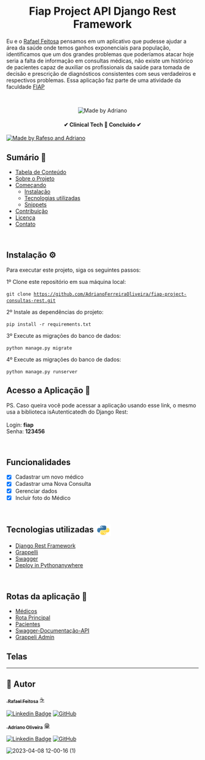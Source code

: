 <h1 align="center">Fiap Project API Django Rest Framework</h1> 

Eu e o [Rafael Feitosa](https://github.com/Rafeso) pensamos em um aplicativo que pudesse ajudar a área da saúde onde temos ganhos exponenciais para população, identificamos que um dos grandes problemas que poderíamos atacar hoje seria a falta de informação em consultas médicas, não existe um histórico de pacientes capaz de auxiliar os profissionais da saúde para tomada de decisão e prescrição de diagnósticos consistentes com seus verdadeiros e respectivos problemas.
Essa aplicação faz parte de uma atividade da faculdade [FIAP](https://www.fiap.com.br/)

<br />

<p align="center">
 <img alt="Made by Adriano" src="https://user-images.githubusercontent.com/105682437/230727723-dbc30407-696e-4a90-b58b-e0d6e030c578.png" width="40%">
</p>

<h4 align="center"> 
	✔  Clinical Tech 🚀 Concluído  ✔
</h4>

<div style="display: flex; gap: 0.5rem;"> 
  <a href="https://fiapproject.pythonanywhere.com/api-medicos/">
    <img alt="Made by Rafeso and Adriano" src="https://img.shields.io/badge/Acessar%20%20-Web-%2304D361">
  </a>
</div>

## Sumário 📝

- [Tabela de Conteúdo](#tabela-de-conte%C3%BAdo)
- [Sobre o Projeto](#sobre-o-projeto)
- [Começando](#come%C3%A7ando)
  - [Instalação](#instala%C3%A7%C3%A3o)
  - [Tecnologias utilizadas](#tecnolog)
  - [Snippets](#snippets)
- [Contribuição](#contribui%C3%A7%C3%A3o)
- [Licença](#licen%C3%A7a)
- [Contato](#contato)

<br />

## Instalação ⚙

Para executar este projeto, siga os seguintes passos:

1º Clone este repositório em sua máquina local:

<code>git clone https://github.com/AdrianoFerreiraOliveira/fiap-project-consultas-rest.git</code>

2º Instale as dependências do projeto:

<code>pip install -r requirements.txt</code>

3º Execute as migrações do banco de dados:

<code>python manage.py migrate</code>

4º Execute as migrações do banco de dados:

<code>python manage.py runserver</code>

## Acesso a Aplicação 🔐

PS. Caso queira você pode acessar a aplicação usando esse link, o mesmo usa a biblioteca isAutenticatedh do Django Rest: <br />
<br />
Login: <strong>fiap</strong> <br />
Senha: <strong>123456</strong>

<br />

## Funcionalidades
- [x] Cadastrar um novo médico
- [x] Cadastrar uma Nova Consulta
- [x] Gerenciar dados
- [x] Incluir foto do Médico
<br />

## Tecnologias utilizadas <img align="center" alt="Adriano-Python" height="30" width="40" src="https://raw.githubusercontent.com/devicons/devicon/master/icons/python/python-original.svg">

- [Django Rest Framework](https://www.django-rest-framework.org/)
- [Grappelli](https://grappelliproject.com/)
- [Swagger](https://django-rest-swagger.readthedocs.io/en/latest/)
- [Deploy in Pythonanywhere](https://www.pythonanywhere.com/)
<br />

## Rotas da aplicação 🚚
- [Médicos](https://fiapproject.pythonanywhere.com/api-medicos/)
- [Rota Principal](https://fiapproject.pythonanywhere.com/)
- [Pacientes](https://fiapproject.pythonanywhere.com/api-pacientes/)
- [Swagger-Documentação-API](https://fiapproject.pythonanywhere.com/swagger/)
- [Grappeli Admin](https://fiapproject.pythonanywhere.com/controle/)

## Telas

---
## 🦸 Autor

<div>
<a href="https://github.com/Rafeso">
 <img 
 <br />
 <sub><b>Rafael Feitosa</b></sub></a> <a href="#">☕</a>
 <br />
 
 [![Linkedin Badge](https://img.shields.io/badge/-Rafael-blue?style=flat-square&logo=Linkedin&logoColor=white&link=https://www.linkedin.com/in/rafael-feitosa-618472241/)](https://www.linkedin.com/in/rafael-feitosa-618472241/) 
[![GitHub](https://img.shields.io/badge/github-%23121011.svg?style=flat-squarew&logo=github&logoColor=white%link=https://github.com/Rafeso)](https://github.com/Rafeso)
</div>

<div>
<a href="https://github.com/AdrianoFerreiraOliveira">
 <img 
 <br />
 <sub><b>Adriano Oliveira</b></sub></a> <a href="#">😁</a>
 <br />
 
 [![Linkedin Badge](https://img.shields.io/badge/-Adriano-blue?style=flat-square&logo=Linkedin&logoColor=white&link=https://https://www.linkedin.com/in/adriano-ferreira-oliveira)](https://www.linkedin.com/in/adriano-ferreira-oliveira/) 
[![GitHub](https://img.shields.io/badge/github-%23121011.svg?style=flat-squarew&logo=github&logoColor=white%link=https://github.com/Adriano)](https://github.com/AdrianoFerreiraOliveira)
</div>

![2023-04-08 12-00-16 (1)](https://user-images.githubusercontent.com/105682437/230729159-448029ec-df5a-4542-b0f9-7220f8ae303b.gif)

